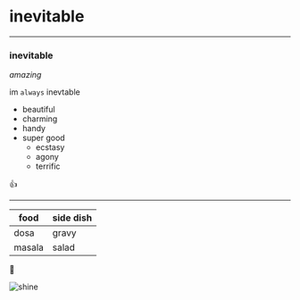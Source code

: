 # inevitable
----------



### inevitable

   *amazing*

im `always` inevtable

* beautiful
* charming 
* handy
* super good
     * ecstasy
     * agony
     * terrific 

 :+1:


 ----------------

 food       |    side dish
------------ | -------------
 dosa        | gravy
 masala      | salad

 :camel:

 ![shine](/Desktop/azaru/azar.jpg)
 


